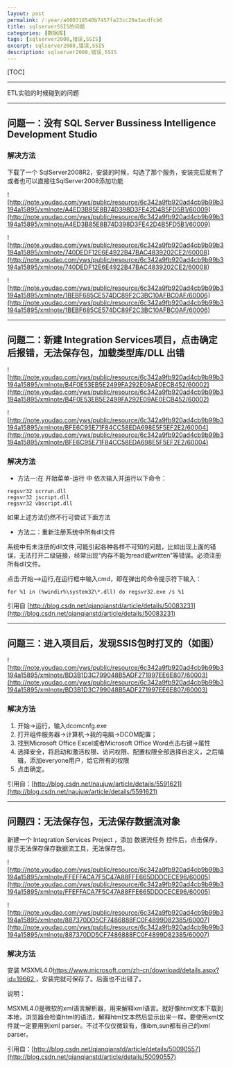 ```yaml
---
layout: post
permalink: /:year/a000318540b7457fa23cc20a3acdfcb6
title: sqlserverSSIS的问题
categories: [数据库]
tags: [sqlserver2008,错误,SSIS]
excerpt: sqlserver2008,错误,SSIS
description: sqlserver2008,错误,SSIS
---
```


[TOC]

---

ETL实验的时候碰到的问题

---
## 问题一：没有 SQL Server Bussiness Intelligence Development Studio ##

### 解决方法 ###

下载了一个  SqlServer2008R2，安装的时候，勾选了那个服务，安装完后就有了
或者也可以直接往SqlServer2008添加功能

![http://note.youdao.com/yws/public/resource/6c342a9fb920ad4cb9b99b3194a15895/xmlnote/A4ED3B85E8B74D398D3FE42D4B5FD5B1/60009](http://note.youdao.com/yws/public/resource/6c342a9fb920ad4cb9b99b3194a15895/xmlnote/A4ED3B85E8B74D398D3FE42D4B5FD5B1/60009)

![http://note.youdao.com/yws/public/resource/6c342a9fb920ad4cb9b99b3194a15895/xmlnote/740DEDF12E6E4922B47BAC4839202CE2/60008](http://note.youdao.com/yws/public/resource/6c342a9fb920ad4cb9b99b3194a15895/xmlnote/740DEDF12E6E4922B47BAC4839202CE2/60008)

![http://note.youdao.com/yws/public/resource/6c342a9fb920ad4cb9b99b3194a15895/xmlnote/1BEBF685CE574DC89F2C3BC10AFBC0AF/60006](http://note.youdao.com/yws/public/resource/6c342a9fb920ad4cb9b99b3194a15895/xmlnote/1BEBF685CE574DC89F2C3BC10AFBC0AF/60006)


---
## 问题二：新建 Integration Services项目，点击确定后报错，无法保存包，加载类型库/DLL 出错 ##

![http://note.youdao.com/yws/public/resource/6c342a9fb920ad4cb9b99b3194a15895/xmlnote/B4F0E53EB5E2499FA292E09AE0ECB452/60002](http://note.youdao.com/yws/public/resource/6c342a9fb920ad4cb9b99b3194a15895/xmlnote/B4F0E53EB5E2499FA292E09AE0ECB452/60002)

![http://note.youdao.com/yws/public/resource/6c342a9fb920ad4cb9b99b3194a15895/xmlnote/BFE6C95E71F84CC58EDA698E5F5EF2E2/60004](http://note.youdao.com/yws/public/resource/6c342a9fb920ad4cb9b99b3194a15895/xmlnote/BFE6C95E71F84CC58EDA698E5F5EF2E2/60004)

### 解决方法 ###

* 方法一:在 开始菜单-运行 中 依次输入并运行以下命令：
```
regsvr32 scrrun.dll  
regsvr32 jscript.dll 
regsvr32 vbscript.dll
```
 
如果上述方法仍然不行可尝试下面方法 

* 方法二：重新注册系统中所有dll文件  

系统中有未注册的dll文件,可能引起各种各样不可知的问题，比如出现上面的错误，无法打开二级链接，经常出现“内存不能为read或written”等错误。必须注册所有dll文件。 

点击:开始-->运行,在运行框中输入cmd，即在弹出的命令提示符下输入：
```
for %1 in (%windir%\system32\*.dll) do regsvr32.exe /s %1
```

引用自 [http://blog.csdn.net/qianqianstd/article/details/50083231](http://blog.csdn.net/qianqianstd/article/details/50083231)



---
## 问题三：进入项目后，发现SSIS包时打叉的（如图） ##

![http://note.youdao.com/yws/public/resource/6c342a9fb920ad4cb9b99b3194a15895/xmlnote/BD3B1D3C799048B5ADF271997EE6E807/60003](http://note.youdao.com/yws/public/resource/6c342a9fb920ad4cb9b99b3194a15895/xmlnote/BD3B1D3C799048B5ADF271997EE6E807/60003)

### 解决方法 ###

1. 开始->运行，输入dcomcnfg.exe
2. 打开组件服务器->计算机->我的电脑->DCOM配置；
3. 找到Microsoft Office Excel或者Microsoft Office Word点击右键->属性
4. 选择安全，将启动和激活权限、访问权限、配置权限全部选择自定义，之后编辑，添加everyone用户，给它所有的权限
5. 点击确定。

引用自：[http://blog.csdn.net/naujuw/article/details/5591621](http://blog.csdn.net/naujuw/article/details/5591621)


---
## 问题四：无法保存包，无法保存数据流对象 ##

新建一个 Integration Services Project ，添加  数据流任务  控件后，点击保存，提示无法保存保存数据流工具，无法保存包。

![http://note.youdao.com/yws/public/resource/6c342a9fb920ad4cb9b99b3194a15895/xmlnote/FFEFFACA7F5C47A88FFE665DDDCECE96/60005](http://note.youdao.com/yws/public/resource/6c342a9fb920ad4cb9b99b3194a15895/xmlnote/FFEFFACA7F5C47A88FFE665DDDCECE96/60005)

![http://note.youdao.com/yws/public/resource/6c342a9fb920ad4cb9b99b3194a15895/xmlnote/887370DD5CF7486888FC0F4899D82385/60007](http://note.youdao.com/yws/public/resource/6c342a9fb920ad4cb9b99b3194a15895/xmlnote/887370DD5CF7486888FC0F4899D82385/60007)

### 解决方法 ###

安装  MSXML4.0[https://www.microsoft.com/zh-cn/download/details.aspx?id=19662 ](https://www.microsoft.com/zh-cn/download/details.aspx?id=19662 )，安装完就可保存了。后面也不出错了。

说明：

MSXML4.0是微软的xml语言解析器，用来解释xml语言。就好像html文本下载到本地，浏览器会检查html的语法，解释html文本然后显示出来一样。要使用xml文件就一定要用到xml parser。不过不仅仅微软有，像ibm,sun都有自己的xml parser。

引用自：[http://blog.csdn.net/qianqianstd/article/details/50090557](http://blog.csdn.net/qianqianstd/article/details/50090557)




